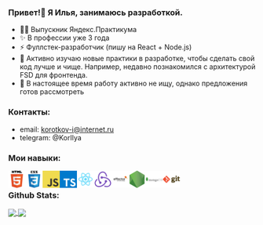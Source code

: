 ### Привет!👋 Я Илья, занимаюсь разработкой.

- 👨‍🎓 Выпускник Яндекс.Практикума
- ✨ В профессии уже 3 года
- ⚡ Фуллстек-разработчик (пишу на React + Node.js)
- 🌱 Активно изучаю новые практики в разработке, чтобы сделать свой код лучше и чище. Например, недавно познакомился с архитектурой FSD для фронтенда.
- 🔭 В настоящее время работу активно не ищу, однако предложения готов рассмотреть

### Контакты:
- email: korotkov-i@internet.ru
- telegram: @KorIlya

### Мои навыки:

<img align="left" alt="HTML5" width="35px" src="https://raw.githubusercontent.com/github/explore/80688e429a7d4ef2fca1e82350fe8e3517d3494d/topics/html/html.png" />
<img align="left" alt="CSS3" width="35px" src="https://raw.githubusercontent.com/github/explore/80688e429a7d4ef2fca1e82350fe8e3517d3494d/topics/css/css.png" />
<img align="left" alt="JavaScript" width="35px" src="https://raw.githubusercontent.com/github/explore/80688e429a7d4ef2fca1e82350fe8e3517d3494d/topics/javascript/javascript.png" />
<img align="left" alt="JavaScript" width="35px" src="https://raw.githubusercontent.com/github/explore/80688e429a7d4ef2fca1e82350fe8e3517d3494d/topics/typescript/typescript.png" />
<img align="left" alt="React" width="35px" src="https://raw.githubusercontent.com/github/explore/80688e429a7d4ef2fca1e82350fe8e3517d3494d/topics/react/react.png" />
<img align="left" alt="Redux" width="35px" src="https://raw.githubusercontent.com/github/explore/80688e429a7d4ef2fca1e82350fe8e3517d3494d/topics/redux/redux.png" />
<img align="left" alt="Redux" width="35px" src="https://raw.githubusercontent.com/github/explore/80688e429a7d4ef2fca1e82350fe8e3517d3494d/topics/effector/effector.png" />
<img align="left" alt="Node.js" width="35px" src="https://raw.githubusercontent.com/github/explore/80688e429a7d4ef2fca1e82350fe8e3517d3494d/topics/nodejs/nodejs.png" />
<img align="left" alt="MongoDB" width="35px" src="https://raw.githubusercontent.com/github/explore/80688e429a7d4ef2fca1e82350fe8e3517d3494d/topics/mongodb/mongodb.png" />
<img align="left" alt="Git" width="35px" src="https://raw.githubusercontent.com/github/explore/80688e429a7d4ef2fca1e82350fe8e3517d3494d/topics/git/git.png" />


<br />

### Github Stats:

<a href="https://github.com/AiranBalor">
  <img align="center" src="https://github-readme-stats.vercel.app/api/top-langs/?username=AiranBalor&theme=nord&line_height=27&hide_langs_below=1&layout=compact" />
</a>
<a href="https://github.com/AiranBalor">
 <img align="center" src="https://github-readme-stats.vercel.app/api?username=AiranBalor&show_icons=true&theme=nord&line_height=27" />
</a>

<!--
**AiranBalor/AiranBalor** is a ✨ _special_ ✨ repository because its `README.md` (this file) appears on your GitHub profile.

Here are some ideas to get you started:

- 🔭 I’m currently working on ...
- 🌱 I’m currently learning ...
- 👯 I’m looking to collaborate on ...
- 🤔 I’m looking for help with ...
- 💬 Ask me about ...
- 📫 How to reach me: ...
- 😄 Pronouns: ...
- ⚡ Fun fact: ...
-->
